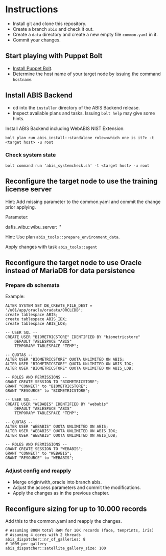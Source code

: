 # Instructions

- Install git and clone this repository.
- Create a branch `abis` and check it out.
- Create a `data` directory and create a new empty file `common.yaml` in it.
- Commit your changes.

## Start playing with Puppet Bolt

- [Install Puppet Bolt](https://puppet.com/docs/bolt/latest/bolt_installing.html#install-bolt-on-rhel).
- Determine the host name of your target node by issuing the command `hostname`.

## Install ABIS Backend

- cd into the `installer` directory of the ABIS Backend release.
- Inspect available plans and tasks. Issuing `bolt help` may give some hints.

Install ABIS Backend including WebABIS NIST Extension:

```
bolt plan run abis_install::standalone role=<which one is it?> -t <target host> -u root
```

### Check system state

```
bolt command run 'abis_systemcheck.sh' -t <target host> -u root
```

## Reconfigure the target node to use the training license server

Hint: Add missing parameter to the common.yaml and commit the change prior applying.

Parameter:

dafis_wibu::wibu_server: '<host serving licenses>'

Hint: Use plan `abis_tools::prepare_environment_data`.

Apply changes with task `abis_tools::agent`

## Reconfigure the target node to use Oracle instead of MariaDB for data persistence

### Prepare db schemata

Example:

```
ALTER SYSTEM SET DB_CREATE_FILE_DEST = '/u01/app/oracle/oradata/ORCLCDB';
create tablespace ABIS;
create tablespace ABIS_IDX;
create tablespace ABIS_LOB;

-- USER SQL --
CREATE USER "BIOMETRICSTORE" IDENTIFIED BY "biometricstore"
    DEFAULT TABLESPACE "ABIS"
    TEMPORARY TABLESPACE "TEMP";

-- QUOTAS --
ALTER USER "BIOMETRICSTORE" QUOTA UNLIMITED ON ABIS;
ALTER USER "BIOMETRICSTORE" QUOTA UNLIMITED ON ABIS_IDX;
ALTER USER "BIOMETRICSTORE" QUOTA UNLIMITED ON ABIS_LOB;

-- ROLES AND PERMISSIONS --
GRANT CREATE SESSION TO "BIOMETRICSTORE";
GRANT "CONNECT" to "BIOMETRICSTORE";
GRANT "RESOURCE" to "BIOMETRICSTORE";

-- USER SQL --
CREATE USER "WEBABIS" IDENTIFIED BY "webabis"
    DEFAULT TABLESPACE "ABIS"
    TEMPORARY TABLESPACE "TEMP";

-- QUOTAS --
ALTER USER "WEBABIS" QUOTA UNLIMITED ON ABIS;
ALTER USER "WEBABIS" QUOTA UNLIMITED ON ABIS_IDX;
ALTER USER "WEBABIS" QUOTA UNLIMITED ON ABIS_LOB;

-- ROLES AND PERMISSIONS --
GRANT CREATE SESSION TO "WEBABIS";
GRANT "CONNECT" to "WEBABIS";
GRANT "RESOURCE" to "WEBABIS";
```

### Adjust config and reapply

- Merge origin/with_oracle into branch abis.
- Adjust the access parameters and commit the modifications.
- Apply the changes as in the previous chapter.

## Reconfigure sizing for up to 10.000 records

Add this to the common.yaml and reapply the changes.

```
# Assuming 800M total RAM for 10K records (face, tenprints, iris)
# Assuming 4 cores with 2 threads
abis_dispatcher::nr_of_galleries: 8
# 100M per gallery
abis_dispatcher::satellite_gallery_size: 100
```
